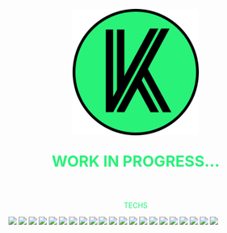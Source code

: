 <p align="center">
  <img src="./logo2.svg" width="250px" style="fill:#29f279;">
</p>  
 

<p style="color:#29f279;font-weight:700;font-size:30px" align="center">
    WORK IN PROGRESS...
</p>

&nbsp;  

<p style="color:#29f279;font-size:315x" align="center">
  TECHS
</p>

<p>
  <img src="https://img.shields.io/badge/JavaScript-f0db4f?style=for-the-badge&logo=javascript&logoColor=black" />
  <img src="https://img.shields.io/badge/Node.js-339933?style=for-the-badge&logo=nodedotjs&logoColor=white" />
  <img src="https://img.shields.io/badge/Vue.js-35495E?style=for-the-badge&logo=vuedotjs&logoColor=4FC08D" />
  <img src="https://img.shields.io/badge/HTML5-e44d25?style=for-the-badge&logo=html5&logoColor=white" />
  <img src="https://img.shields.io/badge/css3-264ce4?style=for-the-badge&logo=css3&logoColor=white" />
  <img src="https://img.shields.io/badge/python-3471a1?style=for-the-badge&logo=python&logoColor=fdd03d" />
  <img src="https://img.shields.io/badge/jQuery-0769AD?style=for-the-badge&logo=jquery&logoColor=white" />
  <img src="https://img.shields.io/badge/Django-092E20?style=for-the-badge&logo=django&logoColor=white" />
  <img src="https://img.shields.io/badge/Flask-000000?style=for-the-badge&logo=flask&logoColor=white" />
  <img src="https://img.shields.io/badge/WordPress-00C58E?style=for-the-badge&logo=wordpress&logoColor=white" />
  <img src="https://img.shields.io/badge/Nuxt.js-00C58E?style=for-the-badge&logo=nuxtdotjs&logoColor=white" />
  <img src="https://img.shields.io/badge/Express.js-828282?style=for-the-badge&logo=express&logoColor=white" />
  <img src="https://img.shields.io/badge/Postgres-336792?style=for-the-badge&logo=postgresql&logoColor=white" />
  <img src="https://img.shields.io/badge/MongoDB-021e2c?style=for-the-badge&logo=mongoDB&logoColor=white" />
  <img src="https://img.shields.io/badge/AWS Amplify-fc9901?style=for-the-badge&logo=awsamplify&logoColor=white" />
  <img src="https://img.shields.io/badge/Serverless-fb5750?style=for-the-badge&logo=serverless&logoColor=white" />
  <img src="https://img.shields.io/badge/AWS Lambda-fb7e13?style=for-the-badge&logo=awslambda&logoColor=white" />
  <img src="https://img.shields.io/badge/PHP-787cb4?style=for-the-badge&logo=php&logoColor=black" />
  <img src="https://img.shields.io/badge/MySQL-4479A1?style=for-the-badge&logo=mysql&logoColor=white" />
  <img src="https://img.shields.io/badge/Git-f34f28?style=for-the-badge&logo=git&logoColor=white" />
  <img src="https://img.shields.io/badge/Github-f34f28?style=for-the-badge&logo=github&logoColor=black" />
  
</p>
<!--
**kdjordan/kdjordan** is a ✨ _special_ ✨ repository because its `README.md` (this file) appears on your GitHub profile.

Here are some ideas to get you started:

- 🔭 I’m currently working on ...
- 🌱 I’m currently learning ...
- 👯 I’m looking to collaborate on ...
- 🤔 I’m looking for help with ...
- 💬 Ask me about ...
- 📫 How to reach me: ...
- 😄 Pronouns: ...
- ⚡ Fun fact: ...
-->
